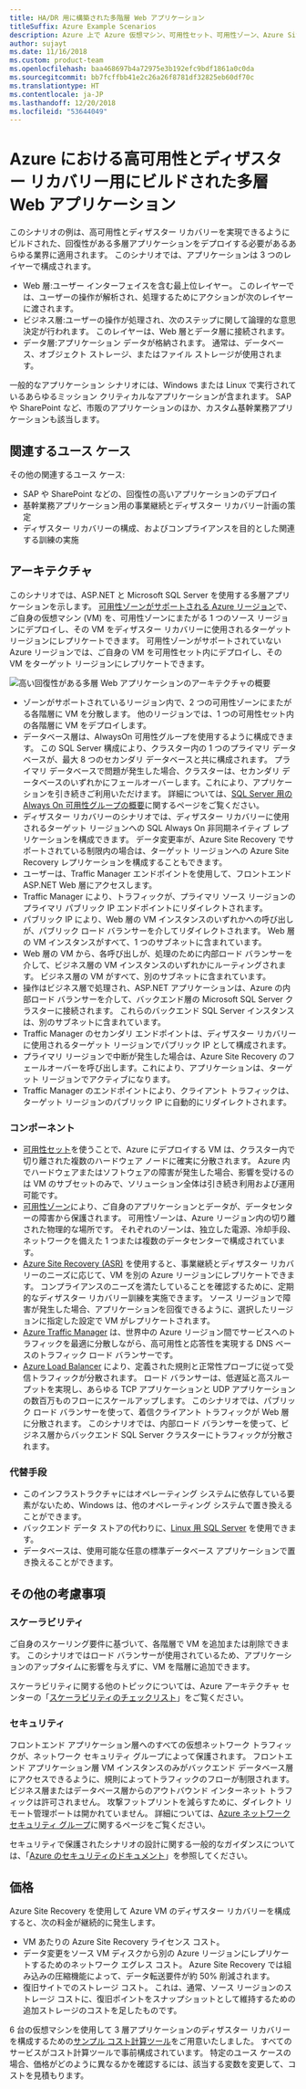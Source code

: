 ```yaml
---
title: HA/DR 用に構築された多階層 Web アプリケーション
titleSuffix: Azure Example Scenarios
description: Azure 上で Azure 仮想マシン、可用性セット、可用性ゾーン、Azure Site Recovery、Azure Traffic Manager を使用して高可用性とディザスター リカバリー用にビルドされた多層 Web アプリケーションを作成します
author: sujayt
ms.date: 11/16/2018
ms.custom: product-team
ms.openlocfilehash: baa468697b4a72975e3b192efc9bdf1861a0c0da
ms.sourcegitcommit: bb7fcffbb41e2c26a26f8781df32825eb60df70c
ms.translationtype: HT
ms.contentlocale: ja-JP
ms.lasthandoff: 12/20/2018
ms.locfileid: "53644049"
---
```

# <a name="multitier-web-application-built-for-high-availability-and-disaster-recovery-on-azure"></a>Azure における高可用性とディザスター リカバリー用にビルドされた多層 Web アプリケーション

このシナリオの例は、高可用性とディザスター リカバリーを実現できるようにビルドされた、回復性がある多層アプリケーションをデプロイする必要があるあらゆる業界に適用されます。 このシナリオでは、アプリケーションは 3 つのレイヤーで構成されます。

- Web 層:ユーザー インターフェイスを含む最上位レイヤー。 このレイヤーでは、ユーザーの操作が解析され、処理するためにアクションが次のレイヤーに渡されます。
- ビジネス層:ユーザーの操作が処理され、次のステップに関して論理的な意思決定が行われます。 このレイヤーは、Web 層とデータ層に接続されます。
- データ層:アプリケーション データが格納されます。 通常は、データベース、オブジェクト ストレージ、またはファイル ストレージが使用されます。

一般的なアプリケーション シナリオには、Windows または Linux で実行されているあらゆるミッション クリティカルなアプリケーションが含まれます。 SAP や SharePoint など、市販のアプリケーションのほか、カスタム基幹業務アプリケーションも該当します。

## <a name="relevant-use-cases"></a>関連するユース ケース

その他の関連するユース ケース:

- SAP や SharePoint などの、回復性の高いアプリケーションのデプロイ
- 基幹業務アプリケーション用の事業継続とディザスター リカバリー計画の策定
- ディザスター リカバリーの構成、およびコンプライアンスを目的とした関連する訓練の実施

## <a name="architecture"></a>アーキテクチャ

このシナリオでは、ASP.NET と Microsoft SQL Server を使用する多層アプリケーションを示します。 [可用性ゾーンがサポートされる Azure リージョン](/azure/availability-zones/az-overview#regions-that-support-availability-zones)で、ご自身の仮想マシン (VM) を、可用性ゾーンにまたがる 1 つのソース リージョンにデプロイし、その VM をディザスター リカバリーに使用されるターゲット リージョンにレプリケートできます。 可用性ゾーンがサポートされていない Azure リージョンでは、ご自身の VM を可用性セット内にデプロイし、その VM をターゲット リージョンにレプリケートできます。

![高い回復性がある多層 Web アプリケーションのアーキテクチャの概要][architecture]

- ゾーンがサポートされているリージョン内で、2 つの可用性ゾーンにまたがる各階層に VM を分散します。 他のリージョンでは、1 つの可用性セット内の各階層に VM をデプロイします。
- データベース層は、AlwaysOn 可用性グループを使用するように構成できます。 この SQL Server 構成により、クラスター内の 1 つのプライマリ データベースが、最大 8 つのセカンダリ データベースと共に構成されます。 プライマリ データベースで問題が発生した場合、クラスターは、セカンダリ データベースのいずれかにフェールオーバーします。これにより、アプリケーションを引き続きご利用いただけます。 詳細については、[SQL Server 用の Always On 可用性グループの概要][docs-sql-always-on]に関するページをご覧ください。
- ディザスター リカバリーのシナリオでは、ディザスター リカバリーに使用されるターゲット リージョンへの SQL Always On 非同期ネイティブ レプリケーションを構成できます。 データ変更率が、Azure Site Recovery でサポートされている制限内の場合は、ターゲット リージョンへの Azure Site Recovery レプリケーションを構成することもできます。
- ユーザーは、Traffic Manager エンドポイントを使用して、フロントエンド ASP.NET Web 層にアクセスします。
- Traffic Manager により、トラフィックが、プライマリ ソース リージョンのプライマリ パブリック IP エンドポイントにリダイレクトされます。
- パブリック IP により、Web 層の VM インスタンスのいずれかへの呼び出しが、パブリック ロード バランサーを介してリダイレクトされます。 Web 層の VM インスタンスがすべて、1 つのサブネットに含まれています。
- Web 層の VM から、各呼び出しが、処理のために内部ロード バランサーを介して、ビジネス層の VM インスタンスのいずれかにルーティングされます。 ビジネス層の VM がすべて、別のサブネットに含まれています。
- 操作はビジネス層で処理され、ASP.NET アプリケーションは、Azure の内部ロード バランサーを介して、バックエンド層の Microsoft SQL Server クラスターに接続されます。 これらのバックエンド SQL Server インスタンスは、別のサブネットに含まれています。
- Traffic Manager のセカンダリ エンドポイントは、ディザスター リカバリーに使用されるターゲット リージョンでパブリック IP として構成されます。
- プライマリ リージョンで中断が発生した場合は、Azure Site Recovery のフェールオーバーを呼び出します。これにより、アプリケーションは、ターゲット リージョンでアクティブになります。
- Traffic Manager のエンドポイントにより、クライアント トラフィックは、ターゲット リージョンのパブリック IP に自動的にリダイレクトされます。

### <a name="components"></a>コンポーネント

- [可用性セット][docs-availability-sets]を使うことで、Azure にデプロイする VM は、クラスター内で切り離された複数のハードウェア ノードに確実に分散されます。 Azure 内でハードウェアまたはソフトウェアの障害が発生した場合、影響を受けるのは VM のサブセットのみで、ソリューション全体は引き続き利用および運用可能です。
- [可用性ゾーン][docs-availability-zones]により、ご自身のアプリケーションとデータが、データセンターの障害から保護されます。 可用性ゾーンは、Azure リージョン内の切り離された物理的な場所です。 それぞれのゾーンは、独立した電源、冷却手段、ネットワークを備えた 1 つまたは複数のデータセンターで構成されています。
- [Azure Site Recovery (ASR)][docs-azure-site-recovery] を使用すると、事業継続とディザスター リカバリーのニーズに応じて、VM を別の Azure リージョンにレプリケートできます。 コンプライアンスのニーズを満たしていることを確認するために、定期的なディザスター リカバリー訓練を実施できます。 ソース リージョンで障害が発生した場合、アプリケーションを回復できるように、選択したリージョンに指定した設定で VM がレプリケートされます。
- [Azure Traffic Manager][docs-traffic-manager] は、世界中の Azure リージョン間でサービスへのトラフィックを最適に分散しながら、高可用性と応答性を実現する DNS ベースのトラフィック ロード バランサーです。
- [Azure Load Balancer][docs-load-balancer] により、定義された規則と正常性プローブに従って受信トラフィックが分散されます。 ロード バランサーは、低遅延と高スループットを実現し、あらゆる TCP アプリケーションと UDP アプリケーションの数百万ものフローにスケールアップします。 このシナリオでは、パブリック ロード バランサーを使って、着信クライアント トラフィックが Web 層に分散されます。 このシナリオでは、内部ロード バランサーを使って、ビジネス層からバックエンド SQL Server クラスターにトラフィックが分散されます。

### <a name="alternatives"></a>代替手段

- このインフラストラクチャにはオペレーティング システムに依存している要素がないため、Windows は、他のオペレーティング システムで置き換えることができます。
- バックエンド データ ストアの代わりに、[Linux 用 SQL Server][docs-sql-server-linux] を使用できます。
- データベースは、使用可能な任意の標準データベース アプリケーションで置き換えることができます。

## <a name="other-considerations"></a>その他の考慮事項

### <a name="scalability"></a>スケーラビリティ

ご自身のスケーリング要件に基づいて、各階層で VM を追加または削除できます。 このシナリオではロード バランサーが使用されているため、アプリケーションのアップタイムに影響を与えずに、VM を階層に追加できます。

スケーラビリティに関する他のトピックについては、Azure アーキテクチャ センターの「[スケーラビリティのチェックリスト][scalability]」をご覧ください。

### <a name="security"></a>セキュリティ

フロントエンド アプリケーション層へのすべての仮想ネットワーク トラフィックが、ネットワーク セキュリティ グループによって保護されます。 フロントエンド アプリケーション層 VM インスタンスのみがバックエンド データベース層にアクセスできるように、規則によってトラフィックのフローが制限されます。 ビジネス層またはデータベース層からのアウトバウンド インターネット トラフィックは許可されません。 攻撃フットプリントを減らすために、ダイレクト リモート管理ポートは開かれていません。 詳細については、[Azure ネットワーク セキュリティ グループ][docs-nsg]に関するページをご覧ください。

セキュリティで保護されたシナリオの設計に関する一般的なガイダンスについては、「[Azure のセキュリティのドキュメント][security]」を参照してください。

## <a name="pricing"></a>価格

Azure Site Recovery を使用して Azure VM のディザスター リカバリーを構成すると、次の料金が継続的に発生します。

- VM あたりの Azure Site Recovery ライセンス コスト。
- データ変更をソース VM ディスクから別の Azure リージョンにレプリケートするためのネットワーク エグレス コスト。 Azure Site Recovery では組み込みの圧縮機能によって、データ転送要件が約 50% 削減されます。
- 復旧サイトでのストレージ コスト。 これは、通常、ソース リージョンのストレージ コストに、復旧ポイントをスナップショットとして維持するための追加ストレージのコストを足したものです。

6 台の仮想マシンを使用して 3 層アプリケーションのディザスター リカバリーを構成するための[サンプル コスト計算ツール][calculator]をご用意いたしました。 すべてのサービスがコスト計算ツールで事前構成されています。 特定のユース ケースの場合、価格がどのように異なるかを確認するには、該当する変数を変更して、コストを見積もります。

<!-- links -->
[architecture]: ./media/arhitecture-disaster-recovery-multi-tier-app.png
[autoscaling]: /azure/architecture/best-practices/auto-scaling
[availability]: ../../checklist/availability.md
[resiliency]: /azure/architecture/resiliency/
[security]: /azure/security/
[scalability]: /azure/architecture/checklist/scalability
[docs-availability-zones]: /azure/availability-zones/az-overview
[docs-load-balancer]: /azure/load-balancer/load-balancer-overview
[docs-nsg]: /azure/virtual-network/security-overview
[docs-vmss]: /azure/virtual-machine-scale-sets/overview
[docs-sql-always-on]: /sql/database-engine/availability-groups/windows/overview-of-always-on-availability-groups-sql-server
[docs-vmss-autoscale]: /azure/virtual-machine-scale-sets/virtual-machine-scale-sets-autoscale-overview
[docs-vnet]: /azure/virtual-network/virtual-networks-overview
[docs-sql-server-linux]: /sql/linux/sql-server-linux-overview?view=sql-server-linux-2017
[docs-traffic-manager]: /azure/traffic-manager/
[docs-azure-site-recovery]: /azure/site-recovery/azure-to-azure-quickstart/
[docs-availability-sets]: /azure/virtual-machines/windows/manage-availability/
[calculator]: https://azure.com/e/6835332265044d6d931d68c917979e6d/
